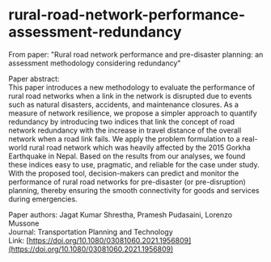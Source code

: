# rural-road-network-performance-assessment-redundancy
From paper: "Rural road network performance and pre-disaster planning: an assessment methodology considering redundancy"

Paper abstract:\
This paper introduces a new methodology to evaluate the performance of rural road networks when a link in the network is disrupted due to events such as natural disasters, accidents, and maintenance closures. As a measure of network resilience, we propose a simpler approach to quantify redundancy by introducing two indices that link the concept of road network redundancy with the increase in travel distance of the overall network when a road link fails. We apply the problem formulation to a real-world rural road network which was heavily affected by the 2015 Gorkha Earthquake in Nepal. Based on the results from our analyses, we found these indices easy to use, pragmatic, and reliable for the case under study. With the proposed tool, decision-makers can predict and monitor the performance of rural road networks for pre-disaster (or pre-disruption) planning, thereby ensuring the smooth connectivity for goods and services during emergencies.

Paper authors: Jagat Kumar Shrestha, Pramesh Pudasaini, Lorenzo Mussone\
Journal: Transportation Planning and Technology\
Link: [https://doi.org/10.1080/03081060.2021.1956809](https://doi.org/10.1080/03081060.2021.1956809)
